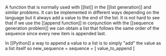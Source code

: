 A function that is normally used with [[list]] in the [[list generation]] and similar problems.
It can be implemented in different ways depending on the language but it always add a value to the end of the list.
It is not hard to see that if we use the [[append function]] in conjunction with the [[sequence generation problem]] we can obtain a list that follows the same order of the sequence since every new item is appended last.

In [[Python]] a way to append a value to a list is to simply "add" the value as a list itself so new_sequence = sequence + \[ value_to_append \]